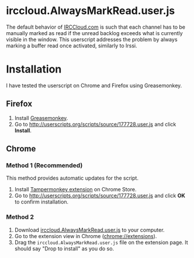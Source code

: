 irccloud.AlwaysMarkRead.user.js
===============================

The default behavior of [IRCCloud.com](http://www.irccloud.com) is such that
each channel has to be manually marked as read if the unread backlog exceeds
what is currently visible in the window. This userscript addresses the
problem by always marking a buffer read once activated, similarly to Irssi.

# Installation

I have tested the userscript on Chrome and Firefox using Greasemonkey.

## Firefox

1. Install [Greasemonkey](https://addons.mozilla.org/en-US/firefox/addon/greasemonkey/).
2. Go to http://userscripts.org/scripts/source/177728.user.js and click **Install**.

## Chrome

### Method 1 (Recommended)

This method provides automatic updates for the script.

1. Install [Tampermonkey extension](https://chrome.google.com/webstore/detail/tampermonkey/dhdgffkkebhmkfjojejmpbldmpobfkfo) on Chrome Store.
2. Go to http://userscripts.org/scripts/source/177728.user.js and click
   **OK** to confirm installation.

### Method 2

1. Download [irccloud.AlwaysMarkRead.user.js](https://github.com/raneksi/irccloud-alwaysmarkread/raw/master/irccloud.AlwaysMarkRead.user.js) to your computer.
2. Go to the extension view in Chrome ([chrome://extensions](chrome://extensions)).
3. Drag the `irccloud.AlwaysMarkRead.user.js` file on the extension page. It
   should say "Drop to install" as you do so.

